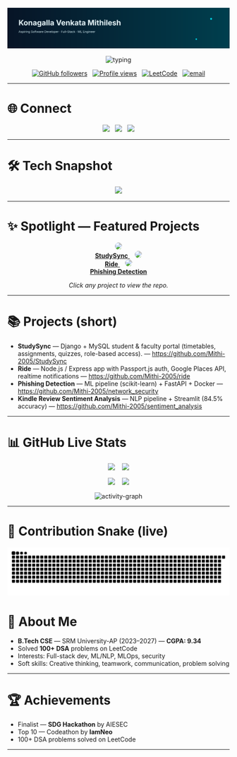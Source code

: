 <!-- ================= Header Banner (SVG or GIF) ================= -->
<p align="center">
  <!-- If you prefer a GIF banner, replace this src with your banner.gif raw URL -->
  <img src="https://raw.githubusercontent.com/Mithi-2005/Mithi-2005/main/assets/banner-custom.svg" alt="banner" width="100%" style="max-height:220px;object-fit:cover"/>
</p>

<!-- ================= Typing Intro ================= -->
<p align="center">
  <img src="https://readme-typing-svg.demolab.com?font=Fira+Code&size=30&pause=1000&color=00C9FF&center=true&width=760&lines=Hi+%F0%9F%91%8B,+I'm+Konagalla+Venkata+Mithilesh;Aspiring+Software+Developer+%7C+Full-Stack+%26+ML;Building+web+apps+%26+ML+pipelines" alt="typing"/>
</p>

<p align="center">
  <a href="https://github.com/Mithi-2005"><img alt="GitHub followers" src="https://img.shields.io/github/followers/Mithi-2005?label=Follow&style=social" /></a>
  &nbsp;
  <a href="https://komarev.com/ghpvc/?username=Mithi-2005"><img alt="Profile views" src="https://komarev.com/ghpvc/?username=Mithi-2005&style=flat-square" /></a>
  &nbsp;
  <a href="https://leetcode.com/u/mithi2005/"><img src="https://img.shields.io/badge/LeetCode-FFA116?style=flat-square&logo=leetcode&logoColor=black" alt="LeetCode" /></a>
  &nbsp;
  <a href="mailto:kvmithilesh10@gmail.com"><img src="https://img.shields.io/badge/Email-kvmithilesh10%40gmail.com-blue?style=flat-square&logo=gmail" alt="email" /></a>
</p>

---

# 🌐 Connect
<p align="center">
  <a href="https://github.com/Mithi-2005"><img src="https://skillicons.dev/icons?i=github" height="36"/></a>
  &nbsp;
  <a href="https://www.linkedin.com/in/venkata-mithilesh-konagalla-45b18b324/"><img src="https://skillicons.dev/icons?i=linkedin" height="36"/></a>
  &nbsp;
  <a href="https://leetcode.com/u/mithi2005/"><img src="https://img.shields.io/badge/LeetCode-Profile-orange?style=flat-square&logo=leetcode" /></a>
</p>

---

# 🛠 Tech Snapshot
<p align="center">
  <img src="https://skillicons.dev/icons?i=python,java,c,cpp,html,css,js,tailwind,react,django,nodejs,express,mysql,postgresql,mongodb,laravel,git,docker,aws" />
</p>

---

# ✨ Spotlight — Featured Projects
<div align="center">

<a href="https://github.com/Mithi-2005/StudySync" title="StudySync">
  <img src="https://media.giphy.com/media/26BRQTezZrKak4BeE/giphy.gif" width="230" style="border-radius:8px"/>
  <br/><strong>StudySync</strong>
</a>
&nbsp;&nbsp;
<a href="https://github.com/Mithi-2005/ride" title="Ride">
  <img src="https://media.giphy.com/media/xT0GqFZ8Q7g8QjQ3GM/giphy.gif" width="230" style="border-radius:8px"/>
  <br/><strong>Ride</strong>
</a>
&nbsp;&nbsp;
<a href="https://github.com/Mithi-2005/network_security" title="Phishing Detection">
  <img src="https://media.giphy.com/media/3o6MblfP3lDzQnrrgI/giphy.gif" width="230" style="border-radius:8px"/>
  <br/><strong>Phishing Detection</strong>
</a>

</div>

<p align="center"><em>Click any project to view the repo.</em></p>

---

# 📚 Projects (short)
- **StudySync** — Django + MySQL student & faculty portal (timetables, assignments, quizzes, role-based access). — https://github.com/Mithi-2005/StudySync  
- **Ride** — Node.js / Express app with Passport.js auth, Google Places API, realtime notifications — https://github.com/Mithi-2005/ride  
- **Phishing Detection** — ML pipeline (scikit-learn) + FastAPI + Docker — https://github.com/Mithi-2005/network_security  
- **Kindle Review Sentiment Analysis** — NLP pipeline + Streamlit (84.5% accuracy) — https://github.com/Mithi-2005/sentiment_analysis

---

# 📊 GitHub Live Stats
<p align="center">
  <img src="https://github-readme-stats.vercel.app/api?username=Mithi-2005&show_icons=true&theme=react" height="156"/>
  &nbsp;&nbsp;
  <img src="https://github-readme-streak-stats.herokuapp.com/?user=Mithi-2005&theme=react" height="156"/>
</p>

<p align="center">
  <img src="https://github-readme-stats.vercel.app/api/top-langs/?username=Mithi-2005&layout=compact&theme=react" height="120"/>
  &nbsp;&nbsp;
  <img src="https://github-profile-trophy.vercel.app/?username=Mithi-2005&theme=onedark&row=1&column=7" height="120"/>
</p>

<p align="center">
  <img src="https://github-readme-activity-graph.vercel.app/graph?username=Mithi-2005&bg_color=0D1117&color=00C9FF&line=FF5733&point=FFFFFF&area=true&hide_border=true" alt="activity-graph"/>
</p>

---

# 🐍 Contribution Snake (live)
<p align="center">
  <!-- This will show after the workflow generates files into `output/` -->
  <img src="https://raw.githubusercontent.com/Mithi-2005/Mithi-2005/main/output/github-snake.svg" alt="contribution-snake" />
</p>



# 🎯 About Me
- **B.Tech CSE** — SRM University-AP (2023–2027) — **CGPA: 9.34**  
- Solved **100+ DSA** problems on LeetCode  
- Interests: Full-stack dev, ML/NLP, MLOps, security  
- Soft skills: Creative thinking, teamwork, communication, problem solving

---

# 🏆 Achievements
- Finalist — **SDG Hackathon** by AIESEC  
- Top 10 — Codeathon by **IamNeo**  
- 100+ DSA problems solved on LeetCode

---

